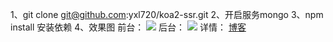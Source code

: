1、git clone git@github.com:yxl720/koa2-ssr.git
2、开启服务mongo
3、npm install 安装依赖
4、效果图
前台：
![](http://ah.yxlblog.com/static/upload/1536901591934.png)
后台：
![](http://ah.yxlblog.com/static/upload/1536901616814.png)
详情：
[博客](http://ah.yxlblog.com/index/article/94.html "博客")
